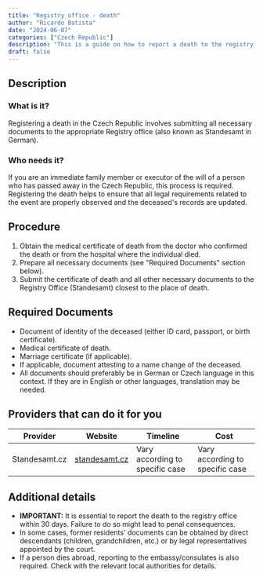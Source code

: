 ```yaml
---
title: "Registry office - death"
author: "Ricardo Batista"
date: "2024-06-07"
categories: ["Czech Republic"]
description: "This is a guide on how to report a death to the registry office in the Czech Republic - from document preparation to the procedure process."
draft: false
---
```


## Description
### What is it?
Registering a death in the Czech Republic involves submitting all necessary documents to the appropriate Registry office (also known as Standesamt in German).

### Who needs it?
If you are an immediate family member or executor of the will of a person who has passed away in the Czech Republic, this process is required. Registering the death helps to ensure that all legal requirements related to the event are properly observed and the deceased's records are updated.

## Procedure
1. Obtain the medical certificate of death from the doctor who confirmed the death or from the hospital where the individual died.
2. Prepare all necessary documents (see "Required Documents" section below).
3. Submit the certificate of death and all other necessary documents to the Registry Office (Standesamt) closest to the place of death.

## Required Documents
- Document of identity of the deceased (either ID card, passport, or birth certificate).
- Medical certificate of death.
- Marriage certificate (if applicable).
- If applicable, document attesting to a name change of the deceased.
- All documents should preferably be in German or Czech language in this context. If they are in English or other languages, translation may be needed.

## Providers that can do it for you

| Provider       | Website             | Timeline | Cost |
|----------------|---------------------|----------|------|
| Standesamt.cz  | [standesamt.cz](http://www.standesamt.cz/) | Vary according to specific case| Vary according to specific case |

## Additional details
- **IMPORTANT:** It is essential to report the death to the registry office within 30 days. Failure to do so might lead to penal consequences.
- In some cases, former residents' documents can be obtained by direct descendants (children, grandchildren, etc.) or by legal representatives appointed by the court.
- If a person dies abroad, reporting to the embassy/consulates is also required. Check with the relevant local authorities for details.